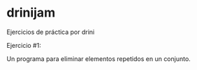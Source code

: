 drinijam
========

Ejercicios de práctica por drini

Ejercicio #1:

Un programa para eliminar elementos repetidos en un conjunto.
